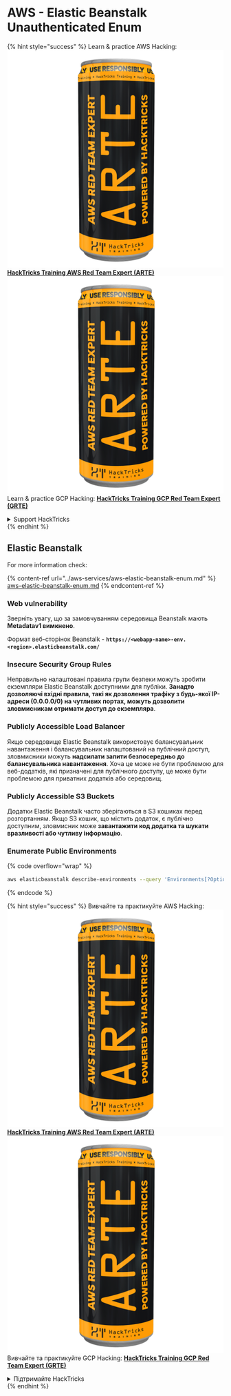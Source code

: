 # AWS - Elastic Beanstalk Unauthenticated Enum

{% hint style="success" %}
Learn & practice AWS Hacking:<img src="../../../.gitbook/assets/image (1) (1) (1).png" alt="" data-size="line">[**HackTricks Training AWS Red Team Expert (ARTE)**](https://training.hacktricks.xyz/courses/arte)<img src="../../../.gitbook/assets/image (1) (1) (1).png" alt="" data-size="line">\
Learn & practice GCP Hacking: <img src="../../../.gitbook/assets/image (2).png" alt="" data-size="line">[**HackTricks Training GCP Red Team Expert (GRTE)**<img src="../../../.gitbook/assets/image (2).png" alt="" data-size="line">](https://training.hacktricks.xyz/courses/grte)

<details>

<summary>Support HackTricks</summary>

* Check the [**subscription plans**](https://github.com/sponsors/carlospolop)!
* **Join the** 💬 [**Discord group**](https://discord.gg/hRep4RUj7f) or the [**telegram group**](https://t.me/peass) or **follow** us on **Twitter** 🐦 [**@hacktricks\_live**](https://twitter.com/hacktricks_live)**.**
* **Share hacking tricks by submitting PRs to the** [**HackTricks**](https://github.com/carlospolop/hacktricks) and [**HackTricks Cloud**](https://github.com/carlospolop/hacktricks-cloud) github repos.

</details>
{% endhint %}

## Elastic Beanstalk

For more information check:

{% content-ref url="../aws-services/aws-elastic-beanstalk-enum.md" %}
[aws-elastic-beanstalk-enum.md](../aws-services/aws-elastic-beanstalk-enum.md)
{% endcontent-ref %}

### Web vulnerability

Зверніть увагу, що за замовчуванням середовища Beanstalk мають **Metadatav1 вимкнено**.

Формат веб-сторінок Beanstalk - **`https://<webapp-name>-env.<region>.elasticbeanstalk.com/`**

### Insecure Security Group Rules

Неправильно налаштовані правила групи безпеки можуть зробити екземпляри Elastic Beanstalk доступними для публіки. **Занадто дозволяючі вхідні правила, такі як дозволення трафіку з будь-якої IP-адреси (0.0.0.0/0) на чутливих портах, можуть дозволити зловмисникам отримати доступ до екземпляра**.

### Publicly Accessible Load Balancer

Якщо середовище Elastic Beanstalk використовує балансувальник навантаження і балансувальник налаштований на публічний доступ, зловмисники можуть **надсилати запити безпосередньо до балансувальника навантаження**. Хоча це може не бути проблемою для веб-додатків, які призначені для публічного доступу, це може бути проблемою для приватних додатків або середовищ.

### Publicly Accessible S3 Buckets

Додатки Elastic Beanstalk часто зберігаються в S3 кошиках перед розгортанням. Якщо S3 кошик, що містить додаток, є публічно доступним, зловмисник може **завантажити код додатка та шукати вразливості або чутливу інформацію**.

### Enumerate Public Environments

{% code overflow="wrap" %}
```bash
aws elasticbeanstalk describe-environments --query 'Environments[?OptionSettings[?OptionName==`aws:elbv2:listener:80:defaultProcess` && contains(OptionValue, `redirect`)]].{EnvironmentName:EnvironmentName, ApplicationName:ApplicationName, Status:Status}' --output table
```
{% endcode %}

{% hint style="success" %}
Вивчайте та практикуйте AWS Hacking:<img src="../../../.gitbook/assets/image (1) (1) (1).png" alt="" data-size="line">[**HackTricks Training AWS Red Team Expert (ARTE)**](https://training.hacktricks.xyz/courses/arte)<img src="../../../.gitbook/assets/image (1) (1) (1).png" alt="" data-size="line">\
Вивчайте та практикуйте GCP Hacking: <img src="../../../.gitbook/assets/image (2).png" alt="" data-size="line">[**HackTricks Training GCP Red Team Expert (GRTE)**<img src="../../../.gitbook/assets/image (2).png" alt="" data-size="line">](https://training.hacktricks.xyz/courses/grte)

<details>

<summary>Підтримайте HackTricks</summary>

* Перевірте [**плани підписки**](https://github.com/sponsors/carlospolop)!
* **Приєднуйтесь до** 💬 [**групи Discord**](https://discord.gg/hRep4RUj7f) або [**групи Telegram**](https://t.me/peass) або **слідкуйте** за нами в **Twitter** 🐦 [**@hacktricks\_live**](https://twitter.com/hacktricks_live)**.**
* **Діліться хакерськими трюками, надсилаючи PR до** [**HackTricks**](https://github.com/carlospolop/hacktricks) та [**HackTricks Cloud**](https://github.com/carlospolop/hacktricks-cloud) репозиторіїв на github.

</details>
{% endhint %}
